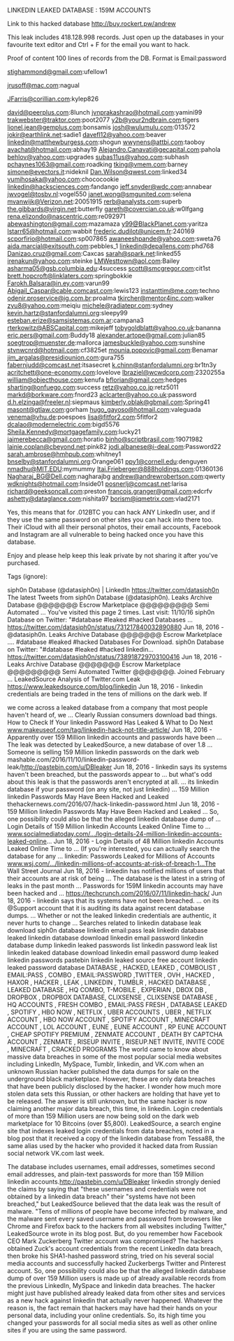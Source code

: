 LINKEDIN LEAKED DATABASE : 159M ACCOUNTS

Link to this hacked database http://buy.rockert.pw/andrew



This leak includes	418.128.998 records.
Just open up the databases in your favourite text editor and Ctrl + F for the email you want to hack.

Proof of content	100 lines of records from the DB. Format is Email:password



stighammond@gmail.com:ufellow1

jrusoff@mac.com:nagual

JFarris@corillian.com:kylep826

david@peerplus.com:8lunch
jvnprakashrao@hotmail.com:yamini99
trakwebster@traktor.com:poot2077
y2b@your2ndbrain.com:tigers
lionel.jean@gemplus.com:bonsamis
josh@wulumulu.com:013572
jokir@earthlink.net:sadie1
davefl12@yahoo.com:beaver
linkedin@matthewburgess.com:shogun
wwynens@attbi.com:taoboy
avachat@hotmail.com:abhay19
Alejandro.Canavati@gecapital.com:pahola
behlov@yahoo.com:upgrades
subas11us@yahoo.com:subhash
pchaynes1063@gmail.com:roadking
tking@vmem.com:barney
simone@evectors.it:nideknil
Dan.Wilson@qwest.com:linked34
yumihosaka@yahoo.com:chococookie
linkedin@hacksciences.com:fandango
jeff.snyder@wdc.com:annabear
jwvogel@tosbv.nl:vogel550
janet.wong@smgunited.com:selena
mvanwijk@Verizon.net:20051915
rerb@analysts.com:superb
the.gibbards@virgin.net:butterfly
gareth@covercian.co.uk:w0lfgang
rena.elizondo@nascentric.com:re092971
abewashington@gmail.com:mazamaza
y99@BlackPlanet.com:yaritza
lstarr65@hotmail.com:wabbit
frederic.dudilot@unicem.fr:240169
scporfirio@hotmail.com:sp007865
awaneeshpande@yahoo.com:sweta76
aida.marcial@exitsouth.com:pebbles_1
linkedin@depallens.com:phd768
Danizao.cruz@gmail.com:Caxcas
sarah@spark.net:linked55
irenakun@yahoo.com:steinke
LMWesttown@aol.com:Bailey
asharma05@gsb.columbia.edu:4success
scott@smcgregor.com:cit1st
brett.hopcroft@linklaters.com:springbokkie
Farokh.Balsara@in.ey.com:varun99
Abigail_Caspar@cable.comcast.com:lewis123
instanttim@me.com:techno
odenir.proservice@ig.com.br:proalma
tkircher@mentor4inc.com:walker
zyu8@yahoo.com:meiqiu
michele@radiatepr.com:sydney
kevin.hartz@stanfordalumni.org:sleepy99
esteban.erize@samsistemas.com.ar:campana3
rterkowitz@ABSCapital.com:mikejeff
tobygoldblatt@yahoo.co.uk:bananna
eric.pers@gmail.com:Buddy18
alexander.artope@gmail.com:julian85
soegtrop@muenster.de:mallorca
jamesbuckle@yahoo.com:sunshine
stvnwcnrd@hotmail.com:cf3825et
mounia.popovic@gmail.com:Benamar
jim_argalas@presidiounion.com:gura755
fabernjudd@comcast.net:itsasecret
k.chinn@stanfordalumni.org:br1tn3y
acritchett@one-economy.com:lovelove
lbraziel@wcwdcorp.com:2320255a
william@objecthouse.com:kenufa
bflorian@gmail.com:hedges
sharting@onfuego.com:success
retz@yahoo.co.jp:retz5011
markd@borkware.com:fnord23
aclcarter@yahoo.co.uk:password
d.h.elzinga@freeler.nl:siepmaus
kimberly.oblak@gbmail.com:Spring41
masont@gtlaw.com:gorham
hugo_gayoso@hotmail.com:valeguada
venema@vhu.de:poespoes
lisa@fitfor2.com:5fitfor2
dcalao@modernelectric.com:bigd5576
Sheila.Kennedy@mortgagefamily.com:lucky21
jaimerebecca@gmail.com:horatio
binho@scriptbrasil.com:19071982
lainie.coplan@cbeyond.net:pink82
jodi.albanese@i-deal.com:Password22
sarah.ambrose@hmhpub.com:whitney1
bnselby@stanfordalumni.org:Orange061
ppy1@cornell.edu:denguyen
nmadhu@MIT.EDU:mymummy
Itai.Frieberger@888holdings.com:01360136
Nagharaj_BG@Dell.com:nagharajbg
andrew@andrewrobertson.com:qwerty
wdknights@hotmail.com:Inside01
posnerlj@comcast.net:larisa
richard@geeksoncall.com:preston
francois.granger@gmail.com:edcrfv
ashetty@dataglance.com:nishita97
borism@iqmetrix.com:vlad2171



Yes, this means that for .012BTC	you can hack ANY LinkedIn user, and if they use the same password on other sites you can hack into there too. Their iCloud with all their personal photos, their email accounts, Facebook and Instagram are all vulnerable to being hacked once you have this database.

Enjoy and please help keep this leak private by not sharing it after you've purchased.





Tags (ignore):







siph0n Database (@datasiph0n) | LinkedIn https://twitter.com/datasiph0n
The latest Tweets from siph0n Database (@datasiph0n). Leaks Archive Database @@@@@@@ Escrow Marketplace @@@@@@@@@ Semi Automated ...
You've visited this page 2 times. Last visit: 11/10/16
siph0n Database on Twitter: "#database #leaked #hacked Databases ... https://twitter.com/datasiph0n/status/731217840032890880
Jun 18, 2016 - @datasiph0n. Leaks Archive Database @@@@@@@ Escrow Marketplace .... #database #leaked #hacked Databases For Download.
siph0n Database on Twitter: "#database #leaked #hacked linkedin... https://twitter.com/datasiph0n/status/738918729703100416
Jun 18, 2016 - Leaks Archive Database @@@@@@@ Escrow Marketplace @@@@@@@@@ Semi Automated Twitter @@@@@@@. Joined February ...
LeakedSource Analysis of Twitter.com Leak https://www.leakedsource.com/blog/linkedin
Jun 18, 2016 - linkedin credentials are being traded in the tens of millions on the dark web.	If

we come across a leaked database from a company that most people haven't heard of, we ... Clearly Russian consumers download bad things.
How to Check If Your linkedin Password Has Leaked & What to Do Next www.makeuseof.com/tag/linkedin-hack-not-title-article/
Jun 18, 2016 - Apparently over 159 Million linkedin accounts and passwords have been ... The leak was detected by LeakedSource, a new database of over 1.8 ...
Someone is selling 159 Million linkedin passwords on the dark web mashable.com/2016/11/10/linkedin-password-leak/http://pastebin.com/u/DBleaker
Jun 18, 2016 - linkedin says its systems haven't been breached, but the passwords appear to ... but what's odd about this leak is that the passwords aren't encrypted at all. ... its linkedin database if your password (on any site, not just linkedin) ...
159 Million linkedin Passwords May Have Been Hacked and Leaked thehackernews.com/2016/07/hack-linkedin-password.html
Jun 18, 2016 - 159 Million linkedin Passwords May Have Been Hacked and Leaked ... So, one possibility could also be that the alleged linkedin database dump of ...
Login Details of 159 Million linkedin Accounts Leaked Online Time to ... www.socialmediatoday.com/.../login-details-24-million-linkedin-accounts-leaked-online...
Jun 18, 2016 - Login Details of 48 Million linkedin Accounts Leaked Online Time to ... (If you're interested, you can actually search the database for any ...
linkedin: Passwords Leaked for Millions of Accounts
www.wsj.com/.../linkedin-millions-of-accounts-at-risk-of-breach-1...The Wall Street Journal
Jun 18, 2016 - linkedin has notified millions of users that their accounts are at risk of being ... The database is the latest in a string of leaks in the past month ...
Passwords for 159M linkedin accounts may have been hacked and ... https://techcrunch.com/2016/07/11/linkedin-hack/
Jun 18, 2016 - linkedin says that its systems have not been breached. ... on its @Support account that it is auditing its data against recent database dumps. ... Whether or not the leaked linkedin credentials are authentic, it never hurts to change ...
Searches related to linkedin database leak download siph0n database
linkedin email:pass leak linkedin database leaked linkedin database download linkedin email password linkedin database dump linkedin leaked passwords list linkedin password leak list
linkedin leaked database download linkedin email password dump leaked linkedin passwords pastebin
linkedin leaked source free account linkedin leaked password database
DATABASE , HACKED, LEAKED , COMBOLIST , EMAIL:PASS , COMBO , EMAIL:PASSWORD ,TWITTER , OVH , HACKED , HAXOR , HACKER , LEAK , LINKEDIN , TUMBLR , HACKED DATABASE , LEAKED DATABASE , HQ COMBO,
T-MOBILE , EXPERIAN , DBOX DB , DROPBOX , DROPBOX DATABASE, CLIXSENSE , CLIXSENSE DATABASE , HQ ACCOUNTS , FRESH COMBO , EMAIL:PASS FRESH , DATABASE LEAKED , SPOTIFY , HBO NOW , NETFLIX , UBER ACCOUNTS , UBER , NETFLIX ACCOUNT , HBO NOW ACCOUNT , SPOTIFY ACCOUNT , MINECRAFT ACCOUNT ,
LOL ACCOUNT , EUNE , EUNE ACCOUNT , RP EUNE ACCOUNT , CHEAP SPOTIFY PREMIUM , ZENMATE ACCOUNT , DEATH BY CAPTCHA ACCOUNT , ZENMATE , RISEUP INVITE , RISEUP.NET INVITE, INVITE CODE , MINECRAFT , CRACKED PROGRAMS
The world came to know about massive data breaches in some of the most popular social media websites including LinkedIn, MySpace, Tumblr, linkedin, and VK.com when an unknown Russian hacker published the data dumps for sale on the underground black marketplace.
However, these are only data breaches that have been publicly disclosed by the hacker.
I wonder how much more stolen data sets this Russian, or other hackers are holding that have yet to be released.
The answer is still unknown, but the same hacker is now claiming another major data breach, this time, in linkedin.
Login credentials of more than 159 Million users are now being sold on the dark web marketplace for
10 Bitcoins (over $5,800).
LeakedSource, a search engine site that indexes leaked login credentials from data breaches, noted in a blog post that it received a copy of the linkedin database from Tessa88, the same alias used by the hacker who provided it hacked data from Russian social network VK.com last week.

The database includes usernames, email addresses, sometimes second email addresses, and plain-text passwords for more than 159 Million linkedin accounts.http://pastebin.com/u/DBleaker
linkedin strongly denied the claims by saying that "these usernames and credentials were not obtained by a linkedin data breach" their "systems have not been breached," but LeakedSource believed that the data leak was the result of malware.
"Tens of millions of people have become infected by malware, and the malware sent every saved username and password from browsers like Chrome and Firefox back to the hackers from all websites including Twitter," LeakedSource wrote in its blog post.
But, do you remember how Facebook CEO Mark Zuckerberg Twitter account was compromised?
The hackers obtained Zuck's account credentials from the recent LinkedIn data breach, then broke his SHA1-hashed password string, tried on his several social media accounts and successfully hacked Zuckerbergs Twitter and Pinterest account.
So, one possibility could also be that the alleged linkedin database dump of over 159 Million users is made up of already available records from the previous LinkedIn, MySpace and linkedin data breaches.
The hacker might just have published already leaked data from other sites and services as a new hack against linkedin that actually never happened.
Whatever the reason is, the fact remain that hackers may have had their hands on your personal data, including your online credentials.
So, its high time you changed your passwords for all social media sites as well as other online sites if you are using the same password.
